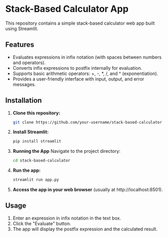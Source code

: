 # Stack-Based Calculator App

This repository contains a simple stack-based calculator web app built using Streamlit.

## Features

- Evaluates expressions in infix notation (with spaces between numbers and operators).
- Converts infix expressions to postfix internally for evaluation.
- Supports basic arithmetic operators: +, -, *, /, and ^ (exponentiation).
- Provides a user-friendly interface with input, output, and error messages.

## Installation

1. **Clone this repository:**
    ```bash
    git clone https://github.com/your-username/stack-based-calculator
    ```

2. **Install Streamlit:**
    ```bash
    pip install streamlit
    ```
3. **Running the App**
Navigate to the project directory:
    ```bash
    cd stack-based-calculator
    ```
4. **Run the app:**
    ```bash
    streamlit run app.py
    ```

5. **Access the app in your web browser** (usually at http://localhost:8501).

## Usage

1. Enter an expression in infix notation in the text box.
2. Click the "Evaluate" button.
3. The app will display the postfix expression and the calculated result.